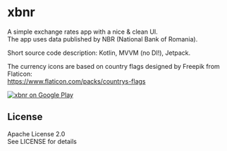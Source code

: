 # xbnr
A simple exchange rates app with a nice & clean UI.<br />
The app uses data published by NBR (National Bank of Romania).

Short source code description: Kotlin, MVVM (no DI!), Jetpack.

The currency icons are based on country flags designed by Freepik from Flaticon:<br />
https://www.flaticon.com/packs/countrys-flags

[![xbnr on Google Play](http://developer.android.com/images/brand/en_generic_rgb_wo_45.png)](https://play.google.com/store/apps/details?id=ro.edi.xbnr)

## License
Apache License 2.0<br />
See LICENSE for details